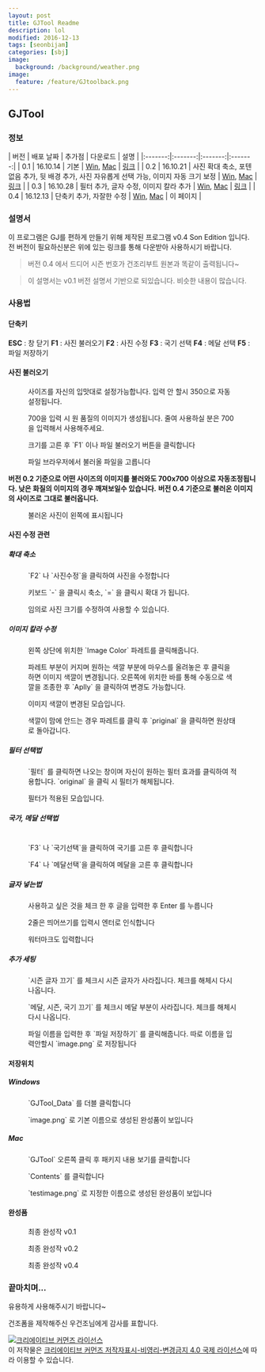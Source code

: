 ```yaml
---
layout: post
title: GJTool Readme
description: lol
modified: 2016-12-13
tags: [seonbijam]
categories: [sbj]
image:
  background: /background/weather.png
image:
  feature: /feature/GJtoolback.png
---
```



## GJTool

### 정보

| 버전 | 배포 날짜 | 추가점 | 다운로드 | 설명 |
|:-------:|:-------:|:-------:|:-------:|
| 0.1   | 16.10.14   | 기본   | [Win](https://drive.google.com/open?id=0B6pD7VjawyFuYk5samxzSUw3YXc), [Mac](https://drive.google.com/open?id=0B6pD7VjawyFuYVBnaTdmWFZ5Qzg)   | [링크](https://goodseonbi.github.io/duckfactory/sbj/GJTool-Readme_v0.1) |
| 0.2 | 16.10.21 | 사진 확대 축소, 포텐 없음 추가, 뒷 배경 추가, 사진 자유롭게 선택 가능, 이미지 자동 크기 보정 | [Win](https://drive.google.com/open?id=0B6pD7VjawyFuczZBa2k1VHNOZjQ), [Mac](https://drive.google.com/open?id=0B6pD7VjawyFuUGpSZDB3Y2VhQUk) | [링크](https://goodseonbi.github.io/duckfactory/sbj/GJTool-Readme_v0.2) |
| 0.3 | 16.10.28 | 필터 추가, 글자 수정, 이미지 칼라 추가 | [Win](https://drive.google.com/open?id=0B6pD7VjawyFucjhOME10VDAzRmM), [Mac](https://drive.google.com/open?id=0B6pD7VjawyFuUXc4Y0ZBckh5YU0) | [링크](https://goodseonbi.github.io/duckfactory/sbj/GJTool-Readme_v0.3) |
| 0.4 | 16.12.13 | 단축키 추가, 자잘한 수정 | [Win](https://goo.gl/vfCiuT), [Mac](https://goo.gl/jKOBPO) | 이 페이지 |


### 설명서

이 프로그램은 GJ를 편하게 만들기 위해 제작된 프로그램 v0.4 Son Edition 입니다.
전 버전이 필요하신분은 위에 있는 링크를 통해 다운받아 사용하시기 바랍니다.



>버전 0.4 에서 드디어 시즌 번호가 건조리부트 원본과 똑같이 출력됩니다~

>이 설명서는 v0.1 버전 설명서 기반으로 되있습니다. 비슷한 내용이 많습니다.

<!-- more -->

### 사용법

#### 단축키


**ESC** : 창 닫기
**F1** : 사진 불러오기
**F2** : 사진 수정
**F3** : 국기 선택
**F4** : 메달 선택
**F5** : 파일 저장하기



#### 사진 불러오기

<figure class="half center">
	<a href="https://raw.githubusercontent.com/goodseonbi/duckfactory/gh-pages/images/categories/sbj/gjtool/0.2sizecho.png"><img src="https://raw.githubusercontent.com/goodseonbi/duckfactory/gh-pages/images/categories/sbj/gjtool/0.2sizecho.png" alt=""></a>
	<figcaption>사이즈를 자신의 입맛대로 설정가능합니다. 입력 안 할시 350으로 자동 설정됩니다.</figcaption>
</figure>

<figure class="half center">
	<a href="https://raw.githubusercontent.com/goodseonbi/duckfactory/gh-pages/images/categories/sbj/gjtool/0.2sizecho2.png"><img src="https://raw.githubusercontent.com/goodseonbi/duckfactory/gh-pages/images/categories/sbj/gjtool/0.2sizecho2.png" alt=""></a>
	<figcaption>700을 입력 시 원 품질의 이미지가 생성됩니다. 줄여 사용하실 분은 700을 입력해서 사용해주세요.</figcaption>
</figure>

<figure class="half center">
	<a href="https://raw.githubusercontent.com/goodseonbi/duckfactory/gh-pages/images/categories/sbj/gjtool/main.png"><img src="https://raw.githubusercontent.com/goodseonbi/duckfactory/gh-pages/images/categories/sbj/gjtool/main.png" alt=""></a>
	<figcaption>크기를 고른 후 `F1` 이나 파일 불러오기 버튼을 클릭합니다</figcaption>
</figure>

<figure class="half center">
	<a href="https://raw.githubusercontent.com/goodseonbi/duckfactory/gh-pages/images/categories/sbj/gjtool/fileload.png"><img src="https://raw.githubusercontent.com/goodseonbi/duckfactory/gh-pages/images/categories/sbj/gjtool/fileload.png" alt=""></a>
	<figcaption>파일 브라우저에서 불러올 파일을 고릅니다</figcaption>
</figure>

**버전 0.2 기준으로 어떤 사이즈의 이미지를 불러와도 700x700 이상으로 자동조정됩니다. 낮은 화질의 이미지의 경우 깨져보일수 있습니다.**
**버전 0.4 기준으로 불러온 이미지의 사이즈로 그대로 불러옵니다.**

<figure class="half center">
	<a href="https://raw.githubusercontent.com/goodseonbi/duckfactory/gh-pages/images/categories/sbj/gjtool/fileloadSet.png"><img src="https://raw.githubusercontent.com/goodseonbi/duckfactory/gh-pages/images/categories/sbj/gjtool/fileloadSet.png" alt=""></a>
	<figcaption>불러온 사진이 왼쪽에 표시됩니다</figcaption>
</figure>

#### 사진 수정 관련

##### 확대 축소

<figure class="half center">
	<a href="https://raw.githubusercontent.com/goodseonbi/duckfactory/gh-pages/images/categories/sbj/gjtool/sprSet.png"><img src="https://raw.githubusercontent.com/goodseonbi/duckfactory/gh-pages/images/categories/sbj/gjtool/sprSet.png" alt=""></a>
	<figcaption>`F2` 나 `사진수정`을 클릭하여 사진을 수정합니다</figcaption>
</figure>

<figure class="half center">
	<a href="https://raw.githubusercontent.com/goodseonbi/duckfactory/gh-pages/images/categories/sbj/gjtool/0.2resize.png"><img src="https://raw.githubusercontent.com/goodseonbi/duckfactory/gh-pages/images/categories/sbj/gjtool/0.2resize.png" alt=""></a>
	<figcaption>키보드 `-` 을 클릭시 축소, `=` 을 클릭시 확대 가 됩니다. </figcaption>
</figure>

<figure class="half center">
	<a href="https://raw.githubusercontent.com/goodseonbi/duckfactory/gh-pages/images/categories/sbj/gjtool/0.4imgsize.png"><img src="https://raw.githubusercontent.com/goodseonbi/duckfactory/gh-pages/images/categories/sbj/gjtool/0.4imgsize.png" alt=""></a>
	<figcaption> 임의로 사진 크기를 수정하여 사용할 수 있습니다. </figcaption>
</figure>

##### 이미지 칼라 수정

<figure class="half center">
	<a href="https://raw.githubusercontent.com/goodseonbi/duckfactory/gh-pages/images/categories/sbj/gjtool/0.3main.png"><img src="https://raw.githubusercontent.com/goodseonbi/duckfactory/gh-pages/images/categories/sbj/gjtool/0.3main.png" alt=""></a>
	<figcaption> 왼쪽 상단에 위치한 `Image Color` 파레트를 클릭해줍니다. </figcaption>
</figure>

<figure class="half center">
	<a href="https://raw.githubusercontent.com/goodseonbi/duckfactory/gh-pages/images/categories/sbj/gjtool/0.3color.png"><img src="https://raw.githubusercontent.com/goodseonbi/duckfactory/gh-pages/images/categories/sbj/gjtool/0.3color.png" alt=""></a>
	<figcaption> 파레트 부분이 커지며 원하는 색깔 부분에 마우스를 올려놓은 후 클릭을 하면 이미지 색깔이 변경됩니다. 오른쪽에 위치한 바를 통해 수동으로 색깔을 조종한 후 `Aplly` 을 클릭하여 변경도 가능합니다. </figcaption>
</figure>

<figure class="half center">
	<a href="https://raw.githubusercontent.com/goodseonbi/duckfactory/gh-pages/images/categories/sbj/gjtool/0.3colorset.png"><img src="https://raw.githubusercontent.com/goodseonbi/duckfactory/gh-pages/images/categories/sbj/gjtool/0.3colorset.png" alt=""></a>
	<figcaption> 이미지 색깔이 변경된 모습입니다. </figcaption>
</figure>

<figure class="half center">
	<a href="https://raw.githubusercontent.com/goodseonbi/duckfactory/gh-pages/images/categories/sbj/gjtool/0.3colororiginal.png"><img src="https://raw.githubusercontent.com/goodseonbi/duckfactory/gh-pages/images/categories/sbj/gjtool/0.3colororiginal.png" alt=""></a>
	<figcaption> 색깔이 맘에 안드는 경우 파레트를 클릭 후 `priginal` 을 클릭하면 원상태로 돌아갑니다. </figcaption>
</figure>

##### 필터 선택법

<figure class="half center">
	<a href="https://raw.githubusercontent.com/goodseonbi/duckfactory/gh-pages/images/categories/sbj/gjtool/0.3filter.png"><img src="https://raw.githubusercontent.com/goodseonbi/duckfactory/gh-pages/images/categories/sbj/gjtool/0.3filter.png" alt=""></a>
	<figcaption> `필터` 를 클릭하면 나오는 창이며 자신이 원하는 필터 효과를 클릭하여 적용합니다. `original` 을 클릭 시 필터가 해체됩니다. </figcaption>
</figure>

<figure class="half center">
	<a href="https://raw.githubusercontent.com/goodseonbi/duckfactory/gh-pages/images/categories/sbj/gjtool/0.3filterset.png"><img src="https://raw.githubusercontent.com/goodseonbi/duckfactory/gh-pages/images/categories/sbj/gjtool/0.3filterset.png" alt=""></a>
	<figcaption> 필터가 적용된 모습입니다. </figcaption>
</figure>

##### 국가, 메달 선택법

<figure class="half center">
	<a href="https://raw.githubusercontent.com/goodseonbi/duckfactory/gh-pages/images/categories/sbj/gjtool/ki1.png"><img src="https://raw.githubusercontent.com/goodseonbi/duckfactory/gh-pages/images/categories/sbj/gjtool/ki1.png" alt=""></a>
	<a href="https://raw.githubusercontent.com/goodseonbi/duckfactory/gh-pages/images/categories/sbj/gjtool/ki2.png"><img src="https://raw.githubusercontent.com/goodseonbi/duckfactory/gh-pages/images/categories/sbj/gjtool/ki2.png" alt=""></a>
	<figcaption> `F3` 나 `국기선택`을 클릭하여 국기를 고른 후 클릭합니다</figcaption>
</figure>

<figure class="half center">
	<a href="https://raw.githubusercontent.com/goodseonbi/duckfactory/gh-pages/images/categories/sbj/gjtool/medal.png"><img src="https://raw.githubusercontent.com/goodseonbi/duckfactory/gh-pages/images/categories/sbj/gjtool/medal.png" alt=""></a>
	<figcaption> `F4` 나 `메달선택`을 클릭하여 메달을 고른 후 클릭합니다</figcaption>
</figure>

##### 글자 넣는법

<figure class="half center">
	<a href="https://raw.githubusercontent.com/goodseonbi/duckfactory/gh-pages/images/categories/sbj/gjtool/name.png"><img src="https://raw.githubusercontent.com/goodseonbi/duckfactory/gh-pages/images/categories/sbj/gjtool/name.png" alt=""></a>
	<figcaption>사용하고 싶은 것을 체크 한 후 글을 입력한 후 Enter 를 누릅니다</figcaption>
</figure>

<figure class="half center">
	<a href="https://raw.githubusercontent.com/goodseonbi/duckfactory/gh-pages/images/categories/sbj/gjtool/name2.png"><img src="https://raw.githubusercontent.com/goodseonbi/duckfactory/gh-pages/images/categories/sbj/gjtool/name2.png" alt=""></a>
	<figcaption>2줄은 띄어쓰기를 입력시 엔터로 인식합니다</figcaption>
</figure>

<figure class="half center">
	<a href="https://raw.githubusercontent.com/goodseonbi/duckfactory/gh-pages/images/categories/sbj/gjtool/water.png"><img src="https://raw.githubusercontent.com/goodseonbi/duckfactory/gh-pages/images/categories/sbj/gjtool/water.png" alt=""></a>
	<figcaption>워터마크도 입력합니다</figcaption>
</figure>

##### 추가 세팅

<figure class="half center">
	<a href="https://raw.githubusercontent.com/goodseonbi/duckfactory/gh-pages/images/categories/sbj/gjtool/0.2delseason.png"><img src="https://raw.githubusercontent.com/goodseonbi/duckfactory/gh-pages/images/categories/sbj/gjtool/0.2delseason.png" alt=""></a>
	<figcaption>`시즌 글자 끄기` 를 체크시 시즌 글자가 사라집니다. 체크를 해체시 다시 나옵니다.</figcaption>
</figure>

<figure class="half center">
	<a href="https://raw.githubusercontent.com/goodseonbi/duckfactory/gh-pages/images/categories/sbj/gjtool/0.2delmedal.png"><img src="https://raw.githubusercontent.com/goodseonbi/duckfactory/gh-pages/images/categories/sbj/gjtool/0.2delmedal.png" alt=""></a>
	<figcaption>`메달, 시즌, 국기 끄기` 를 체크시 메달 부분이 사라집니다. 체크를 해체시 다시 나옵니다.</figcaption>
</figure>

<figure class="half center">
	<a href="https://raw.githubusercontent.com/goodseonbi/duckfactory/gh-pages/images/categories/sbj/gjtool/save.png"><img src="https://raw.githubusercontent.com/goodseonbi/duckfactory/gh-pages/images/categories/sbj/gjtool/save.png" alt=""></a>
	<figcaption>파일 이름을 입력한 후 `파일 저장하기` 를 클릭해줍니다. 따로 이름을 입력안할시 `image.png` 로 저장됩니다</figcaption>
</figure>

#### 저장위치

##### Windows

<figure class="half center">
	<a href="https://raw.githubusercontent.com/goodseonbi/duckfactory/gh-pages/images/categories/sbj/gjtool/win1.png"><img src="https://raw.githubusercontent.com/goodseonbi/duckfactory/gh-pages/images/categories/sbj/gjtool/win1.png" alt=""></a>
	<figcaption>`GJTool_Data` 를 더블 클릭합니다</figcaption>
</figure>

<figure class="half center">
	<a href="https://raw.githubusercontent.com/goodseonbi/duckfactory/gh-pages/images/categories/sbj/gjtool/win2.png"><img src="https://raw.githubusercontent.com/goodseonbi/duckfactory/gh-pages/images/categories/sbj/gjtool/win2.png" alt=""></a>
	<figcaption>`image.png` 로 기본 이름으로 생성된 완성품이 보입니다</figcaption>
</figure>

##### Mac

<figure class="half center">
	<a href="https://raw.githubusercontent.com/goodseonbi/duckfactory/gh-pages/images/categories/sbj/gjtool/mac1.png"><img src="https://raw.githubusercontent.com/goodseonbi/duckfactory/gh-pages/images/categories/sbj/gjtool/mac1.png" alt=""></a>
	<figcaption>`GJTool` 오른쪽 클릭 후 패키지 내용 보기를 클릭합니다</figcaption>
</figure>

<figure class="half center">
	<a href="https://raw.githubusercontent.com/goodseonbi/duckfactory/gh-pages/images/categories/sbj/gjtool/mac2.png"><img src="https://raw.githubusercontent.com/goodseonbi/duckfactory/gh-pages/images/categories/sbj/gjtool/mac2.png" alt=""></a>
	<figcaption>`Contents` 를 클릭합니다</figcaption>
</figure>

<figure class="half center">
	<a href="https://raw.githubusercontent.com/goodseonbi/duckfactory/gh-pages/images/categories/sbj/gjtool/mac3.png"><img src="https://raw.githubusercontent.com/goodseonbi/duckfactory/gh-pages/images/categories/sbj/gjtool/mac3.png" alt=""></a>
	<figcaption>`testimage.png` 로 지정한 이름으로 생성된 완성품이 보입니다</figcaption>
</figure>

#### 완성품

<figure class="half center">
	<a href="https://raw.githubusercontent.com/goodseonbi/duckfactory/gh-pages/images/categories/sbj/gjtool/end.png"><img src="https://raw.githubusercontent.com/goodseonbi/duckfactory/gh-pages/images/categories/sbj/gjtool/end.png" alt=""></a>
	<figcaption>최종 완성작 v0.1</figcaption>
</figure>

<figure class="half center">
	<a href="https://raw.githubusercontent.com/goodseonbi/duckfactory/gh-pages/images/categories/sbj/gjtool/daniel_agger.png"><img src="https://raw.githubusercontent.com/goodseonbi/duckfactory/gh-pages/images/categories/sbj/gjtool/daniel_agger.png" alt=""></a>
	<figcaption>최종 완성작 v0.2</figcaption>
</figure>

<figure class="half center">
<a href="https://raw.githubusercontent.com/goodseonbi/duckfactory/gh-pages/images/categories/sbj/gjtool/0.4end.png"><img src="https://raw.githubusercontent.com/goodseonbi/duckfactory/gh-pages/images/categories/sbj/gjtool/0.4end.png" alt=""></a>
<figcaption>최종 완성작 v0.4</figcaption>
</figure>


### 끝마치며...

유용하게 사용해주시기 바랍니다~


건조폼을 제작해주신 우건조님에게 감사를 표합니다.


<a rel="license" href="http://creativecommons.org/licenses/by-nc-nd/4.0/"><img alt="크리에이티브 커먼즈 라이선스" style="border-width:0" src="https://i.creativecommons.org/l/by-nc-nd/4.0/88x31.png" /></a><br />이 저작물은 <a rel="license" href="http://creativecommons.org/licenses/by-nc-nd/4.0/">크리에이티브 커먼즈 저작자표시-비영리-변경금지 4.0 국제 라이선스</a>에 따라 이용할 수 있습니다.
